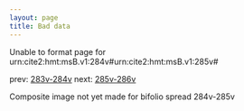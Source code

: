 ```yaml
---
layout: page
title: Bad data
---
```


Unable to format page for urn:cite2:hmt:msB.v1:284v#urn:cite2:hmt:msB.v1:285v#

prev: [283v-284v](../283v-284v/) next: [285v-286v](../285v-286v/)

Composite image not yet made for bifolio spread 284v-285v

